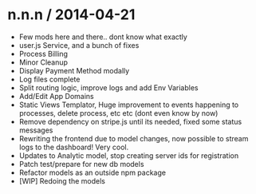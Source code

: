 
n.n.n / 2014-04-21 
==================

 * Few mods here and there.. dont know what exactly
 * user.js Service, and a bunch of fixes
 * Process Billing
 * Minor Cleanup
 * Display Payment Method modally
 * Log files complete
 * Split routing logic, improve logs and add Env Variables
 * Add/Edit App Domains
 * Static Views Templator, Huge improvement to events happening to processes, delete process, etc etc (dont even know by now)
 * Remove dependency on stripe.js until its needed, fixed some status messages
 * Rewriting the frontend due to model changes, now possible to stream logs to the dashboard! Very cool.
 * Updates to Analytic model, stop creating server ids for registration
 * Patch test/prepare for new db models
 * Refactor models as an outside npm package
 * [WIP] Redoing the models
